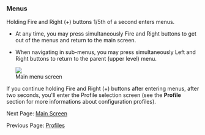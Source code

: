 ### Menus
Holding Fire and Right (+) buttons 1/5th of a second enters menus.  

* At any time, you may press simultaneously Fire and Right buttons to get out of the menus and return to the main screen.
* When navigating in sub-menus, you may press simultaneously Left and Right buttons to return to the parent (upper level) menu.

    ![](http://i345.photobucket.com/albums/p374/ClockSelect/menus_zpsb8gftzok.png)  
Main menu screen

If you continue holding Fire and Right (+) buttons after entering menus, after two seconds, you'll enter the Profile selection screen (see the **Profile** section for more informations about configuration profiles).  





Next Page: [Main Screen](mainscr_en.md)

Previous Page: [Profiles](profiles_en.md)



